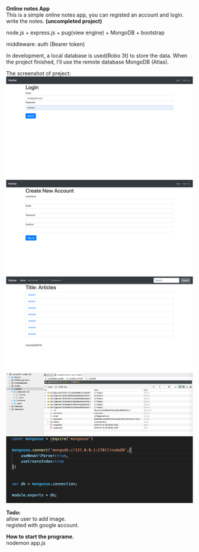 
**Online notes App**  
This is a simple online notes app, you can registed an account and login.  
write the notes. **(uncompleted project)**  


node.js + express.js + pug(view engine) + MongoDB + bootstrap  
  
middleware: auth  (Bearer token)

In development, a local database is used(Robo 3t) to store the data. When the project finished, I'll use the remote database MongoDB (Atlas).  

The screenshot of preject:  
![image](screenshot/login.png)
![image](screenshot/signup.png)
![image](screenshot/index.png)
![image](screenshot/database.png)
![image](screenshot/linkToDatabase.png)

**Todo:**  
allow user to add image.  
registed with google account.   
  
**How to start the programe.**  
nodemon app.js  